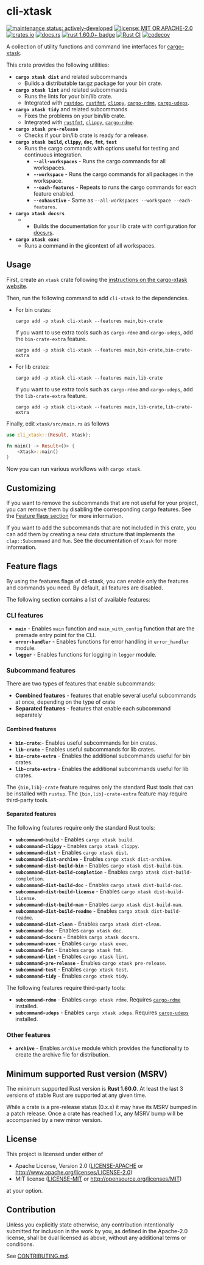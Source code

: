 # cli-xtask

[![maintenance status: actively-developed](https://img.shields.io/badge/maintenance-passively--maintained-yellowgreen.svg)](https://doc.rust-lang.org/cargo/reference/manifest.html#the-badges-section)
[![license: MIT OR APACHE-2.0](https://img.shields.io/crates/l/cli-xtask.svg)](#license)
[![crates.io](https://img.shields.io/crates/v/cli-xtask.svg)](https://crates.io/crates/cli-xtask)
[![docs.rs](https://docs.rs/cli-xtask/badge.svg)](https://docs.rs/cli-xtask/)
[![rust 1.60.0+ badge](https://img.shields.io/badge/rust-1.60.0+-93450a.svg)](https://doc.rust-lang.org/cargo/reference/manifest.html#the-rust-version-field)
[![Rust CI](https://github.com/gifnksm/cli-xtask/actions/workflows/ci.yml/badge.svg)](https://github.com/gifnksm/cli-xtask/actions/workflows/ci.yml)
[![codecov](https://codecov.io/gh/gifnksm/cli-xtask/graph/badge.svg)](https://codecov.io/gh/gifnksm/cli-xtask)

<!-- cargo-rdme start -->

A collection of utility functions and command line interfaces for
[cargo-xtask].

This crate provides the following utilities:

* **`cargo xtask dist`** and related subcommands
  * Builds a distributable tar.gz package for your bin crate.
* **`cargo xtask lint`** and related subcommands
  * Runs the lints for your bin/lib crate.
  * Integrated with [`rustdoc`], [`rustfmt`], [`clippy`], [`cargo-rdme`],
    [`cargo-udeps`].
* **`cargo xtask tidy`** and related subcommands
  * Fixes the problems on your bin/lib crate.
  * Integrated with  [`rustfmt`], [`clippy`], [`cargo-rdme`].
* **`cargo xtask pre-release`**
  * Checks if your bin/lib crate is ready for a release.
* **`cargo xtask build`,
  `clippy`, `doc`,
  `fmt`, `test`**
  * Runs the cargo commands with options useful for testing and continuous
    integration.
    * **`--all-workspaces`** - Runs the cargo commands for all workspaces.
    * **`--workspace`** - Runs the cargo commands for all packages in the
      workspace.
    * **`--each-features`** - Repeats to runs the cargo commands for each
      feature enabled.
    * **`--exhaustive`** - Same as `--all-workspaces --workspace
      --each-features`.
* **`cargo xtask docsrs`**
  * - Builds the documentation for your lib crate with configuration for
    [docs.rs].
* **`cargo xtask exec`**
  * Runs a command in the gicontext of all workspaces.

## Usage

First, create an `xtask` crate following the [instructions on the
cargo-xtask website][xtask-setup].

Then, run the following command to add `cli-xtask` to the dependencies.

* For bin crates:

    ```console
    cargo add -p xtask cli-xtask --features main,bin-crate
    ```

    If you want to use extra tools such as `cargo-rdme` and `cargo-udeps`,
    add the `bin-crate-extra` feature.

    ```console
    cargo add -p xtask cli-xtask --features main,bin-crate,bin-crate-extra
    ```

* For lib crates:

    ```console
    cargo add -p xtask cli-xtask --features main,lib-crate
    ```

    If you want to use extra tools such as `cargo-rdme` and `cargo-udeps`,
    add the `lib-crate-extra` feature.

    ```console
    cargo add -p xtask cli-xtask --features main,lib-crate,lib-crate-extra
    ```

Finally, edit `xtask/src/main.rs` as follows

```rust
use cli_xtask::{Result, Xtask};

fn main() -> Result<()> {
    <Xtask>::main()
}
```

Now you can run various workflows with `cargo xtask`.

[xtask-setup]: https://github.com/matklad/cargo-xtask#defining-xtasks

## Customizing

If you want to remove the subcommands that are not useful for your project,
you can remove them by disabling the corresponding cargo features.
See the [Feature flags section](#feature-flags) for more information.

If you want to add the subcommands that are not included in this crate,
you can add them by creating a new data structure that implements the
`clap::Subcommand` and `Run`.
See the documentation of `Xtask` for more
information.

## Feature flags

By using the features flags of cli-xtask, you can enable only the features
and commands you need. By default, all features are disabled.

The following section contains a list of available features:

### CLI features

* **`main`** - Enables `main` function and
  `main_with_config` function that are the
  premade entry point for the CLI.
* **`error-handler`** - Enables functions for error handling in
  `error_handler` module.
* **`logger`** - Enables functions for logging in `logger`
  module.

### Subcommand features

There are two types of features that enable subcommands:

* **Combined features** - features that enable several useful subcommands at
  once, depending on the type of crate
* **Separated features** - features that enable each subcommand separately

#### Combined features

* **`bin-crate`**:- Enables useful subcommands for bin crates.
* **`lib-crate`** - Enables useful subcommands for lib crates.
* **`bin-crate-extra`** - Enables the additional subcommands useful for bin
  crates.
* **`lib-crate-extra`** - Enables the additional subcommands useful for lib
  crates.

The `{bin,lib}-crate` feature requires only the standard Rust tools that can
be installed with `rustup`. The `{bin,lib}-crate-extra` feature may require
third-party tools.

#### Separated features

The following features require only the standard Rust tools:

* **`subcommand-build`** - Enables `cargo xtask
  build`.
* **`subcommand-clippy`** - Enables `cargo xtask
  clippy`.
* **`subcommand-dist`** - Enables `cargo xtask
  dist`.
* **`subcommand-dist-archive`** - Enables `cargo xtask
  dist-archive`.
* **`subcommand-dist-build-bin`** - Enables `cargo xtask
  dist-build-bin`.
* **`subcommand-dist-build-completion`** - Enables `cargo xtask
  dist-build-completion`.
* **`subcommand-dist-build-doc`** - Enables `cargo xtask
  dist-build-doc`.
* **`subcommand-dist-build-license`** - Enables `cargo xtask
  dist-build-license`.
* **`subcommand-dist-build-man`** - Enables `cargo xtask
  dist-build-man`.
* **`subcommand-dist-build-readme`** - Enables `cargo xtask
  dist-build-readme`.
* **`subcommand-dist-clean`** - Enables `cargo xtask
  dist-clean`.
* **`subcommand-doc`** - Enables `cargo xtask
  doc`.
* **`subcommand-docsrs`** - Enables `cargo xtask
  docsrs`.
* **`subcommand-exec`** - Enables `cargo xtask
  exec`.
* **`subcommand-fmt`** - Enables `cargo xtask
  fmt`.
* **`subcommand-lint`** - Enables `cargo xtask
  lint`.
* **`subcommand-pre-release`** - Enables `cargo xtask
  pre-release`.
* **`subcommand-test`** - Enables `cargo xtask
  test`.
* **`subcommand-tidy`** - Enables `cargo xtask
  tidy`.

The following features require third-party tools:

* **`subcommand-rdme`** - Enables `cargo xtask
  rdme`. Requires [`cargo-rdme`] installed.
* **`subcommand-udeps`** - Enables `cargo xtask
  udeps`. Requires [`cargo-udeps`] installed.

### Other features

* **`archive`** - Enables `archive` module which provides
  the functionality to create the archive file for distribution.

## Minimum supported Rust version (MSRV)

The minimum supported Rust version is **Rust 1.60.0**.
At least the last 3 versions of stable Rust are supported at any given time.

While a crate is a pre-release status (0.x.x) it may have its MSRV bumped in
a patch release. Once a crate has reached 1.x, any MSRV bump will be
accompanied by a new minor version.

## License

This project is licensed under either of

* Apache License, Version 2.0 ([LICENSE-APACHE] or <http://www.apache.org/licenses/LICENSE-2.0>)
* MIT license ([LICENSE-MIT] or <http://opensource.org/licenses/MIT>)

at your option.

## Contribution

Unless you explicitly state otherwise, any contribution intentionally
submitted for inclusion in the work by you, as defined in the Apache-2.0
license, shall be dual licensed as above, without any additional terms or
conditions.

See [CONTRIBUTING.md].

[cargo-xtask]: https://github.com/matklad/cargo-xtask
[`rustdoc`]: https://doc.rust-lang.org/rustdoc/what-is-rustdoc.html
[`rustfmt`]: https://github.com/rust-lang/rustfmt
[`clippy`]: https://github.com/rust-lang/rust-clippy
[`cargo-rdme`]: https://github.com/orium/cargo-rdme
[`cargo-udeps`]: https://github.com/est31/cargo-udeps
[docs.rs]: https://docs.rs/
[LICENSE-APACHE]: https://github.com/gifnksm/cli-xtask/blob/main/LICENSE-APACHE
[LICENSE-MIT]: https://github.com/gifnksm/cli-xtask/blob/main/LICENSE-MIT
[CONTRIBUTING.md]: https://github.com/gifnksm/cli-xtask/blob/main/CONTRIBUTING.md

<!-- cargo-rdme end -->
